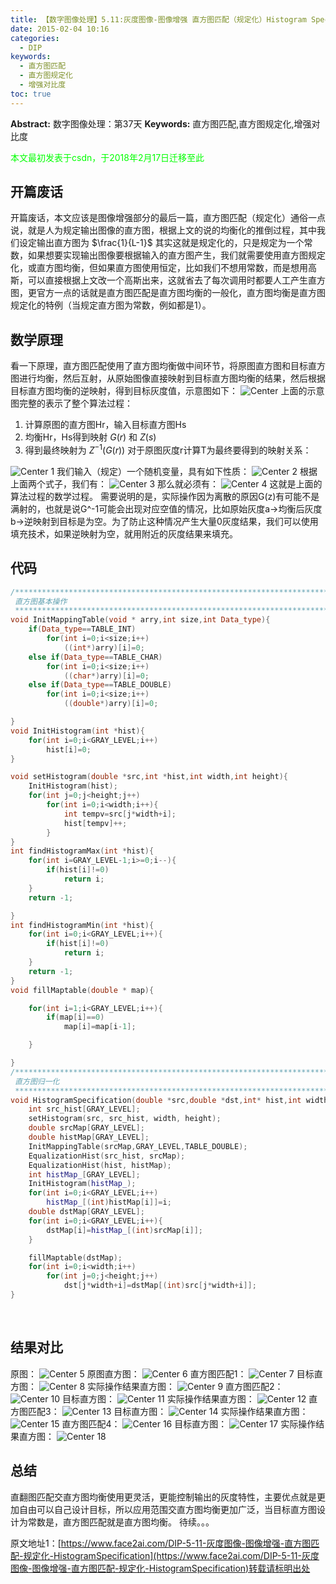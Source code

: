 ```yaml
---
title: 【数字图像处理】5.11:灰度图像-图像增强 直方图匹配（规定化）Histogram Specification"
date: 2015-02-04 10:16
categories:
  - DIP
keywords:
  - 直方图匹配
  - 直方图规定化
  - 增强对比度
toc: true
---
```

**Abstract:** 数字图像处理：第37天
**Keywords:** 直方图匹配,直方图规定化,增强对比度
<!--more-->
<font color="00FF00">本文最初发表于csdn，于2018年2月17日迁移至此</font>
## 开篇废话
开篇废话，本文应该是图像增强部分的最后一篇，直方图匹配（规定化）通俗一点说，就是人为规定输出图像的直方图，根据上文的说的均衡化的推倒过程，其中我们设定输出直方图为 $\frac{1}{L-1}$ 其实这就是规定化的，只是规定为一个常数，如果想要实现输出图像要根据输入的直方图产生，我们就需要使用直方图规定化，或直方图均衡，但如果直方图使用恒定，比如我们不想用常数，而是想用高斯，可以直接根据上文改一个高斯出来，这就省去了每次调用时都要人工产生直方图，更官方一点的话就是直方图匹配是直方图均衡的一般化，直方图均衡是直方图规定化的特例（当规定直方图为常数，例如都是1）。

## 数学原理
看一下原理，直方图匹配使用了直方图均衡做中间环节，将原图直方图和目标直方图进行均衡，然后互射，从原始图像直接映射到目标直方图均衡的结果，然后根据目标直方图均衡的逆映射，得到目标灰度值，示意图如下：
![Center][]
上面的示意图完整的表示了整个算法过程：

1. 计算原图的直方图Hr，输入目标直方图Hs
2. 均衡Hr，Hs得到映射 $G(r)$ 和 $Z(s)$
3. 得到最终映射为 $Z^{-1}(G(r))$
对于原图灰度r计算T为最终要得到的映射关系：

![Center 1][]
我们输入（规定）一个随机变量，具有如下性质：
![Center 2][]
根据上面两个式子，我们有：
![Center 3][]
那么就必须有：
![Center 4][]
这就是上面的算法过程的数学过程。
需要说明的是，实际操作因为离散的原因G(z)有可能不是满射的，也就是说G^-1可能会出现对应空值的情况，比如原始灰度a->均衡后灰度b->逆映射到目标是为空。为了防止这种情况产生大量0灰度结果，我们可以使用填充技术，如果逆映射为空，就用附近的灰度结果来填充。

## 代码
```c++
/********************************************************************************************
 直方图基本操作
 *******************************************************************************************/
void InitMappingTable(void * arry,int size,int Data_type){
    if(Data_type==TABLE_INT)
        for(int i=0;i<size;i++)
            ((int*)arry)[i]=0;
    else if(Data_type==TABLE_CHAR)
        for(int i=0;i<size;i++)
            ((char*)arry)[i]=0;
    else if(Data_type==TABLE_DOUBLE)
        for(int i=0;i<size;i++)
            ((double*)arry)[i]=0;

}
void InitHistogram(int *hist){
    for(int i=0;i<GRAY_LEVEL;i++)
        hist[i]=0;
}

void setHistogram(double *src,int *hist,int width,int height){
    InitHistogram(hist);
    for(int j=0;j<height;j++)
        for(int i=0;i<width;i++){
            int tempv=src[j*width+i];
            hist[tempv]++;
        }
}
int findHistogramMax(int *hist){
    for(int i=GRAY_LEVEL-1;i>=0;i--){
        if(hist[i]!=0)
            return i;
    }
    return -1;

}
int findHistogramMin(int *hist){
    for(int i=0;i<GRAY_LEVEL;i++){
        if(hist[i]!=0)
            return i;
    }
    return -1;
}
void fillMaptable(double * map){

    for(int i=1;i<GRAY_LEVEL;i++){
        if(map[i]==0)
            map[i]=map[i-1];

    }

}
/********************************************************************************************
 直方图归一化
 *******************************************************************************************/
void HistogramSpecification(double *src,double *dst,int* hist,int width,int height){
    int src_hist[GRAY_LEVEL];
    setHistogram(src, src_hist, width, height);
    double srcMap[GRAY_LEVEL];
    double histMap[GRAY_LEVEL];
    InitMappingTable(srcMap,GRAY_LEVEL,TABLE_DOUBLE);
    EqualizationHist(src_hist, srcMap);
    EqualizationHist(hist, histMap);
    int histMap_[GRAY_LEVEL];
    InitHistogram(histMap_);
    for(int i=0;i<GRAY_LEVEL;i++)
        histMap_[(int)histMap[i]]=i;
    double dstMap[GRAY_LEVEL];
    for(int i=0;i<GRAY_LEVEL;i++){
        dstMap[i]=histMap_[(int)srcMap[i]];
    }

    fillMaptable(dstMap);
    for(int i=0;i<width;i++)
        for(int j=0;j<height;j++)
            dst[j*width+i]=dstMap[(int)src[j*width+i]];
}
```

 

## 结果对比
原图：
![Center 5][]
原图直方图：
![Center 6][]
直方图匹配1：
![Center 7][]
目标直方图：
![Center 8][]
实际操作结果直方图：
![Center 9][]
直方图匹配2：
![Center 10][]
目标直方图：
![Center 11][]
实际操作结果直方图：
![Center 12][]
直方图匹配3：
![Center 13][]
目标直方图：
![Center 14][]
实际操作结果直方图：
![Center 15][]
直方图匹配4：
![Center 16][]
目标直方图：
![Center 17][]
实际操作结果直方图：
![Center 18][]
## 总结
直翻图匹配交直方图均衡使用更灵活，更能控制输出的灰度特性，主要优点就是更加自由可以自己设计目标，所以应用范围交直方图均衡更加广泛，当目标直方图设计为常数是，直方图匹配就是直方图均衡。
待续。。。



[Center]: https://tony4ai-1251394096.cos.ap-hongkong.myqcloud.com/blog_images/DIP-5-11-灰度图像-图像增强-直方图匹配-规定化-HistogramSpecification/20150204092942843.png
[Center 1]: https://tony4ai-1251394096.cos.ap-hongkong.myqcloud.com/blog_images/DIP-5-11-灰度图像-图像增强-直方图匹配-规定化-HistogramSpecification/20150204093958904.png
[Center 2]: https://tony4ai-1251394096.cos.ap-hongkong.myqcloud.com/blog_images/DIP-5-11-灰度图像-图像增强-直方图匹配-规定化-HistogramSpecification/20150204094118730.png
[Center 3]: https://tony4ai-1251394096.cos.ap-hongkong.myqcloud.com/blog_images/DIP-5-11-灰度图像-图像增强-直方图匹配-规定化-HistogramSpecification/20150204095222744.png
[Center 4]: https://tony4ai-1251394096.cos.ap-hongkong.myqcloud.com/blog_images/DIP-5-11-灰度图像-图像增强-直方图匹配-规定化-HistogramSpecification/20150204095241652.png
[Center 5]: https://tony4ai-1251394096.cos.ap-hongkong.myqcloud.com/blog_images/DIP-5-11-灰度图像-图像增强-直方图匹配-规定化-HistogramSpecification/20150204100939523.jpg
[Center 6]: https://tony4ai-1251394096.cos.ap-hongkong.myqcloud.com/blog_images/DIP-5-11-灰度图像-图像增强-直方图匹配-规定化-HistogramSpecification/20150204100835749.png
[Center 7]: https://tony4ai-1251394096.cos.ap-hongkong.myqcloud.com/blog_images/DIP-5-11-灰度图像-图像增强-直方图匹配-规定化-HistogramSpecification/20150204100026705.jpg
[Center 8]: https://tony4ai-1251394096.cos.ap-hongkong.myqcloud.com/blog_images/DIP-5-11-灰度图像-图像增强-直方图匹配-规定化-HistogramSpecification/20150204100046361.png
[Center 9]: https://tony4ai-1251394096.cos.ap-hongkong.myqcloud.com/blog_images/DIP-5-11-灰度图像-图像增强-直方图匹配-规定化-HistogramSpecification/20150204100748575.png
[Center 10]: https://tony4ai-1251394096.cos.ap-hongkong.myqcloud.com/blog_images/DIP-5-11-灰度图像-图像增强-直方图匹配-规定化-HistogramSpecification/20150204100127107.jpg
[Center 11]: https://tony4ai-1251394096.cos.ap-hongkong.myqcloud.com/blog_images/DIP-5-11-灰度图像-图像增强-直方图匹配-规定化-HistogramSpecification/20150204100144985.png
[Center 12]: https://tony4ai-1251394096.cos.ap-hongkong.myqcloud.com/blog_images/DIP-5-11-灰度图像-图像增强-直方图匹配-规定化-HistogramSpecification/20150204100716049.png
[Center 13]: https://tony4ai-1251394096.cos.ap-hongkong.myqcloud.com/blog_images/DIP-5-11-灰度图像-图像增强-直方图匹配-规定化-HistogramSpecification/20150204100201708.jpg
[Center 14]: https://tony4ai-1251394096.cos.ap-hongkong.myqcloud.com/blog_images/DIP-5-11-灰度图像-图像增强-直方图匹配-规定化-HistogramSpecification/20150204100219306.png
[Center 15]: https://tony4ai-1251394096.cos.ap-hongkong.myqcloud.com/blog_images/DIP-5-11-灰度图像-图像增强-直方图匹配-规定化-HistogramSpecification/20150204100551153.png
[Center 16]: https://tony4ai-1251394096.cos.ap-hongkong.myqcloud.com/blog_images/DIP-5-11-灰度图像-图像增强-直方图匹配-规定化-HistogramSpecification/20150204100236605.jpg
[Center 17]: https://tony4ai-1251394096.cos.ap-hongkong.myqcloud.com/blog_images/DIP-5-11-灰度图像-图像增强-直方图匹配-规定化-HistogramSpecification/20150204100437553.png
[Center 18]: https://tony4ai-1251394096.cos.ap-hongkong.myqcloud.com/blog_images/DIP-5-11-灰度图像-图像增强-直方图匹配-规定化-HistogramSpecification/20150204100628359.png





原文地址1：[https://www.face2ai.com/DIP-5-11-灰度图像-图像增强-直方图匹配-规定化-HistogramSpecification](https://www.face2ai.com/DIP-5-11-灰度图像-图像增强-直方图匹配-规定化-HistogramSpecification)转载请标明出处

